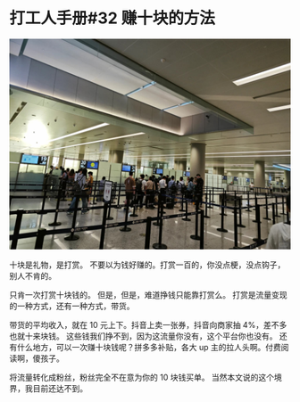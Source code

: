 # 打工人手册#32 赚十块的方法

![](img/1d9ee1be-fd57-4a75-90d5-43feac11b2e3.jpg)

十块是礼物，是打赏。
不要以为钱好赚的。打赏一百的，你没点梗，没点钩子，别人不肯的。

只肯一次打赏十块钱的。
但是，但是，难道挣钱只能靠打赏么。
打赏是流量变现的一种方式，还有一种方式，带货。

带货的平均收入，就在 10 元上下。抖音上卖一张券，抖音向商家抽 4%，差不多也就十来块钱。
这些钱我们挣不到，因为这流量你没有，这个平台你也没有。
还有什么地方，可以一次赚十块钱呢？拼多多补贴，各大 up 主的拉人头啊。付费阅读啊，傻孩子。

将流量转化成粉丝，粉丝完全不在意为你的 10 块钱买单。
当然本文说的这个境界，我目前还达不到。
